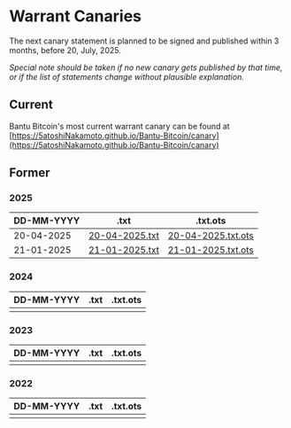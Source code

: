 # Warrant Canaries

The next canary statement is planned to be signed and published within 3 months, before 20, July, 2025.

*Special note should be taken if no new canary gets published by that time, or if the list of statements change without plausible explanation.*

## Current

Bantu Bitcoin's most current warrant canary can be found at [https://5atoshiNakamoto.github.io/Bantu-Bitcoin/canary](https://5atoshiNakamoto.github.io/Bantu-Bitcoin/canary)

## Former

### 2025

| DD-MM-YYYY | .txt | .txt.ots |
| --- | --- | --- |
| 20-04-2025 | [20-04-2025.txt](../canary.txt) | [20-04-2025.txt.ots](../canary.txt.ots) |
| 21-01-2025 | [21-01-2025.txt](./21-01-2025.txt) | [21-01-2025.txt.ots](./21-01-2025.txt.ots) |

### 2024

| DD-MM-YYYY | .txt | .txt.ots |
| --- | --- | --- |
| | |

### 2023

| DD-MM-YYYY | .txt | .txt.ots |
| --- | --- | --- |
| | |

### 2022

| DD-MM-YYYY | .txt | .txt.ots |
| --- | --- | --- |
| | |
